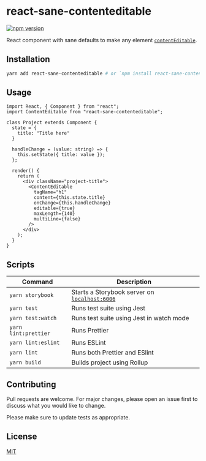 # react-sane-contenteditable

[![npm version](https://badge.fury.io/js/react-sane-contenteditable.svg)](https://badge.fury.io/js/react-sane-contenteditable)

React component with sane defaults to make any element [`contentEditable`](https://developer.mozilla.org/en-US/docs/Web/Guide/HTML/Editable_content).

## Installation

```bash
yarn add react-sane-contenteditable # or `npm install react-sane-contenteditable`
```

## Usage

```tsx
import React, { Component } from "react";
import ContentEditable from "react-sane-contenteditable";

class Project extends Component {
  state = {
    title: "Title here"
  }

  handleChange = (value: string) => {
    this.setState({ title: value });
  };

  render() {
    return (
      <div className="project-title">
        <ContentEditable
          tagName="h1"
          content={this.state.title}
          onChange={this.handleChange}
          editable={true}
          maxLength={140}
          multiLine={false}
        />
      </div>
    );
  }
}
```

## Scripts

| Command                | Description                                                               |
| ---------------------- | ------------------------------------------------------------------------- |
| `yarn storybook`       | Starts a Storybook server on [`localhost:6006`](http://localhost:6006)    |
| `yarn test`            | Runs test suite using Jest                                                |
| `yarn test:watch`      | Runs test suite using Jest in watch mode                                  |
| `yarn lint:prettier`   | Runs Prettier                                                             |
| `yarn lint:eslint`     | Runs ESLint                                                               |
| `yarn lint`            | Runs both Prettier and ESlint                                             |
| `yarn build`           | Builds project using Rollup                                               |


## Contributing
Pull requests are welcome. For major changes, please open an issue first to discuss what you would like to change.

Please make sure to update tests as appropriate.

## License
[MIT](https://choosealicense.com/licenses/mit/)